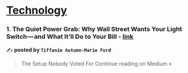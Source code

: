
<h1><a href=https://medium.com/tag/technology/recommended target="_blank" rel="noopener noreferrer">Technology</a></h1>
<h3>1. The Quiet Power Grab: Why Wall Street Wants Your Light Switch — and What It’ll Do to Your Bill - <a href="https://medium.com/@SemiSocialSurrealism/the-quiet-power-grab-why-wall-street-wants-your-light-switch-and-what-itll-do-to-your-bill-2f7a4704fbc5?source=rss------technology-5" target="_blank" rel="noopener noreferrer">link</a></h3>

✍️ **posted by `Tiffanie Autumn-Marie Ford`**

<blockquote>The Setup Nobody Voted For
Continue reading on Medium »</blockquote>

